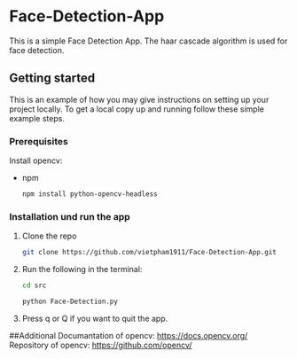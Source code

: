 # Face-Detection-App

This is a simple Face Detection App. The haar cascade algorithm is used for face detection.

## Getting started
This is an example of how you may give instructions on setting up your project locally. To get a local copy up and running follow these simple example steps.

### Prerequisites
Install opencv:
* npm
  ```sh
  npm install python-opencv-headless
  ```
  
### Installation und run the app
1. Clone the repo
   ```sh
   git clone https://github.com/vietpham1911/Face-Detection-App.git
   ```
2. Run the following in the terminal:
   ```sh
   cd src
   ```
   ```sh
   python Face-Detection.py
   ```
3. Press q or Q if you want to quit the app.

##Additional
Documantation of opencv: https://docs.opencv.org/
Repository of opencv: https://github.com/opencv/
